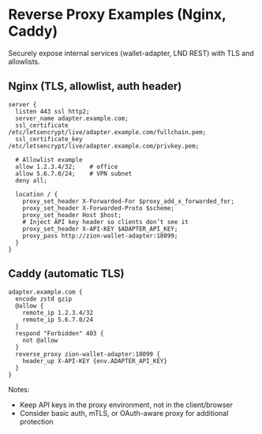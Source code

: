 # Reverse Proxy Examples (Nginx, Caddy)

Securely expose internal services (wallet-adapter, LND REST) with TLS and allowlists.

## Nginx (TLS, allowlist, auth header)
```nginx
server {
  listen 443 ssl http2;
  server_name adapter.example.com;
  ssl_certificate     /etc/letsencrypt/live/adapter.example.com/fullchain.pem;
  ssl_certificate_key /etc/letsencrypt/live/adapter.example.com/privkey.pem;

  # Allowlist example
  allow 1.2.3.4/32;    # office
  allow 5.6.7.0/24;    # VPN subnet
  deny all;

  location / {
    proxy_set_header X-Forwarded-For $proxy_add_x_forwarded_for;
    proxy_set_header X-Forwarded-Proto $scheme;
    proxy_set_header Host $host;
    # Inject API key header so clients don’t see it
    proxy_set_header X-API-KEY $ADAPTER_API_KEY;
    proxy_pass http://zion-wallet-adapter:18099;
  }
}
```

## Caddy (automatic TLS)
```caddy
adapter.example.com {
  encode zstd gzip
  @allow {
    remote_ip 1.2.3.4/32
    remote_ip 5.6.7.0/24
  }
  respond "Forbidden" 403 {
    not @allow
  }
  reverse_proxy zion-wallet-adapter:18099 {
    header_up X-API-KEY {env.ADAPTER_API_KEY}
  }
}
```

Notes:
- Keep API keys in the proxy environment, not in the client/browser
- Consider basic auth, mTLS, or OAuth-aware proxy for additional protection
